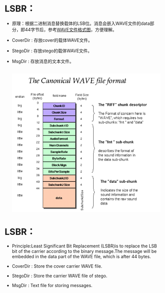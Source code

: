 # LSBR：
- 原理：根据二进制消息替换载体的LSB位。消息会嵌入WAVE文件的data部分，即44字节后，参考[WAVE文件格式图](https://github.com/gongchenIH/Pic/blob/master/WaveFormat.png)，方便理解。

- CoverDir : 存放cover的载体WAVE文件。

- StegoDir : 存放stego的载体WAVE文件。

- MsgDir : 存放消息的文本文件。

  ​						      ![Image](https://github.com/gongchenIH/Pic/blob/master/WaveFormat.png)
  
# LSBR：

- Principle:Least Significant Bit Replacement (LSBR)is to replace the LSB  bit of the carrier according to the binary message.The message will be embedded in the data part of the WAVE file, which is after 44 bytes.
- CoverDir : Store the cover carrier WAVE file.
- StegoDir : Store the carrier WAVE file of stego.

- MsgDir : Text file for storing messages.


